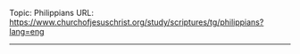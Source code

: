 Topic: Philippians
URL: https://www.churchofjesuschrist.org/study/scriptures/tg/philippians?lang=eng

---

